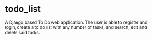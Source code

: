 # todo_list

A Django based To Do web application. The user is able to register and login, create a to do list with any number of tasks, and search, edit and delete said tasks.
